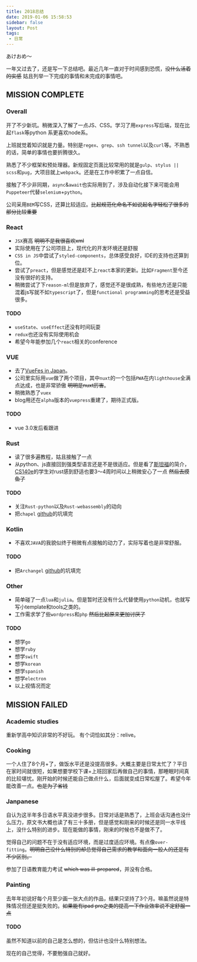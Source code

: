 ```yaml
---
title: 2018总结
date: 2019-01-06 15:58:53
sidebar: false
layout: Post
tags:
 - 日常
---
```


あけおめ～

<!-- more -->

一年又过去了，还是写一下总结吧。最近几年一直对于时间感到恐慌，<del>没什么活着的实感</del> 姑且列举一下完成的事情和未完成的事情吧。

## MISSION COMPLETE

### Overall

开了不少新坑。稍微深入了解了一点JS、CSS。学习了用`express`写后端，现在比起`flask`等python 系更喜欢node系。

上班就觉着知识就是力量。特别是`regex`、`grep`、`ssh tunnel`以及`curl`等。不熟悉的话，简单的事情也要折腾很久。
 
熟悉了不少框架和预处理器。新规固定页面比较常用的就是`gulp`、`stylus || scss`和`pug`，大项目就上`webpack`。还是在工作中积累了一点自信。

接触了不少非同期，`async`&`await`也实际用到了，涉及自动化接下来可能会用`Puppeteer`代替`selenium`+`python`。

公司采用`BEM`写CSS，还算比较适应。<del>比起规范化命名不如说起名字轻松了很多的部分比较重要</del>

### React

+ `JSX`赛高 <del>明明不是我很喜欢xml</del>
+ 实际使用在了公司项目上，现代化的开发环境还是舒服
+ `CSS in JS`中尝试了`styled-components`，总体感受良好，IDE的支持也还算到位。
+ 尝试了`preact`，但是感觉还是赶不上`react`本家的更新。比如`Fragment`至今还没有很好的支持。
+ 稍微尝试了下`reason-ml`但是放弃了，感觉还不是很成熟，有些地方还是只能混着js写就不如`typescript`了，但是`functional programming`的思考还是受益很多。

#### TODO

+ `useState`、`useEffect`还没有时间玩耍
+ `redux`也还没有实际使用机会
+ 希望今年能参加几个`react`相关的conference

### VUE

+ 去了[VueFes in Japan](https://blog.rainy.me/articles/vuefes2018.html)。
+ 公司里实际用`vue`做了两个项目，其中`nuxt`的一个包括`PWA`在内`lighthouse`全满点达成，也是非常骄傲 <del>明明是nuxt厉害</del>。
+ 稍微熟悉了`vuex`
+ blog用还在`alpha`版本的`vuepress`重建了，期待正式版。

#### TODO

+ vue 3.0发后看跟进

### Rust
+ 读了很多遍教程，姑且接触了一点
+ 从python、js直接回到强类型语言还是不是很适应。但是看了[斯坦福](https://youtu.be/cDFSrVhnZKo?t=2210)的简介，[CS140e](http://web.stanford.edu/class/cs140e/)的学生对rust感到舒适也要3～4周时间以上稍微安心了一点 <del>然后去摸鱼了</del> 

#### TODO

+ 关注`Rust-python`以及`Rust-webassembly`的动向
+ 把`chapel`  [github](https://github.com/rainy-me/chapel)的坑填完

### Kotlin

+ 不喜欢`JAVA`的我貌似终于稍微有点接触的动力了，实际写着也是非常舒服。

#### TODO

+ 把`Archangel` [github](https://github.com/rainy-me/archangel)的坑填完

### Other

+ 简单碰了一点`lua`和`julia`。但是暂时还没有什么代替使用`python`动机，也就写写小template和tools之类的。
+ 工作需求学了些`wordpress`和`php` <del>然后比起原来更加讨厌了</del>

#### TODO

+ 想学`go`
+ 想学`ruby`
+ 想学`swift`
+ 想学`korean`
+ 想学`spanish`
+ 想学`electron`
+ 以上视情况而定

## MISSION FAILED

### Academic studies

重新学高中知识非常的不好玩。
有个词恰如其分：relive。

### Cooking

一个人住了8个月+了，做饭水平还是没提高很多。大概主要是日常太忙了？平日在家时间就很短，如果想要学校下课+上班回家后再做自己的事情，那睡眠时间真的比较堪忧。刚开始的时候还能自己做点什么，后面就变成日常松屋了。希望今年能改善一点。<del>也是为了省钱</del>

### Janpanese

自认为这半年多日语水平真没进步很多。日常对话是熟悉了，上班会话沟通也没什么压力，原文书大概也读了有三十多册，但是感觉和刚来的时候还是同一水平线上，没什么特别的进步。现在能做的事情，刚来的时候也不是做不了。

觉得自己的问题不在于没有适应环境，而是过度适应环境。有点像`over-fitting`。<del>明明自己没什么特别的却总觉得自己需求的教学和面向一般人的还是有不少区别。</del>

参加了日语教育能力考试 <del>which was ill-prepared</del>，并没有合格。

### Painting

去年年初说好每个月至少画一张大点的作品，结果只坚持了3个月。嘛虽然说是特殊情况但还是挺失败的。<del>如果能有ipad pro之类的提高一下作业效率说不定舒服一点</del>

#### TODO

虽然不知道以前的自己是怎么想的，但估计也没什么特别想法。

现在的自己觉得，不要勉强自己就好。
